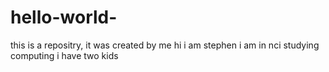 # hello-world-
this is a repositry, it was created by me
hi i am stephen i am in nci studying computing i have two kids 
